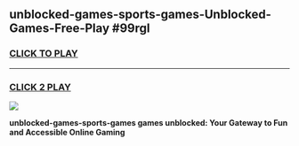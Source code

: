 
## unblocked-games-sports-games-Unblocked-Games-Free-Play #99rgl
<h3>
<a href="https://us.freeplayer.one?title=unblocked-games-sports-games&ref=9M">CLICK TO PLAY</a></h3>
<hr>

<h3>
<a href="https://us.freeplayer.one?title=unblocked-games-sports-games&ref=9M">CLICK 2 PLAY</a>
  
</h3>

<a href="https://us.freeplayer.one?title=unblocked-games-sports-games&ref=9M"><img src="https://clearcache.store/games.png"></a>


**unblocked-games-sports-games games unblocked: Your Gateway to Fun and Accessible Online Gaming**
